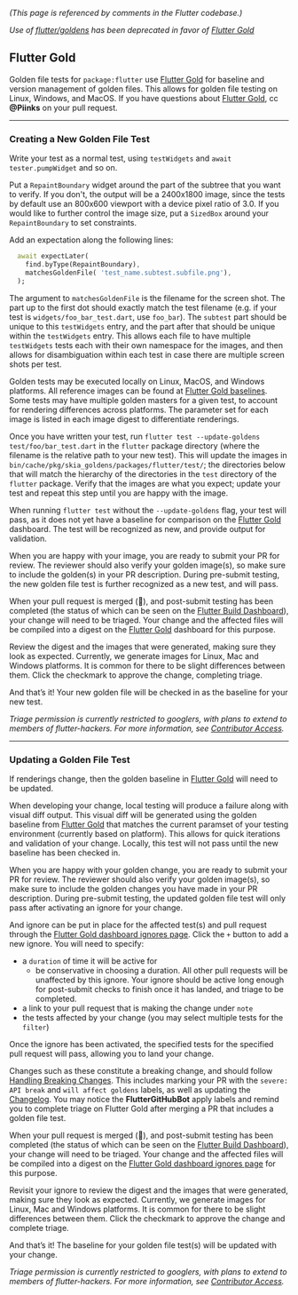 _(This page is referenced by comments in the Flutter codebase.)_

_Use of [flutter/goldens](https://github.com/flutter/goldens) has been deprecated in favor of [Flutter Gold](https://flutter-gold.skia.org/?query=source_type%3Dflutter)_

## Flutter Gold

Golden file tests for `package:flutter` use [Flutter Gold](https://flutter-gold.skia.org/?query=source_type%3Dflutter) for baseline and version management of golden files. This allows for golden file testing on Linux, Windows, and MacOS. If you have questions about [Flutter Gold](https://flutter-gold.skia.org/?query=source_type%3Dflutter), cc **@Piinks** on your pull request.

---

### Creating a New Golden File Test

Write your test as a normal test, using `testWidgets` and `await tester.pumpWidget` and so on.

Put a `RepaintBoundary` widget around the part of the subtree that you want to verify. If you don't, the output will be a 2400x1800 image, since the tests by default use an 800x600 viewport with a device pixel ratio of 3.0. If you would like to further control the image size, put a `SizedBox` around your `RepaintBoundary` to set constraints.

Add an expectation along the following lines:

```dart
  await expectLater(
    find.byType(RepaintBoundary),
    matchesGoldenFile( 'test_name.subtest.subfile.png'),
  );
```

The argument to `matchesGoldenFile` is the filename for the screen shot. The part up to the first dot should exactly match the test filename (e.g. if your test is `widgets/foo_bar_test.dart`, use `foo_bar`). The `subtest` part should be unique to this `testWidgets` entry, and the part after that should be unique within the `testWidgets` entry. This allows each file to have multiple `testWidgets` tests each with their own namespace for the images, and then allows for disambiguation within each test in case there are multiple screen shots per test. 

Golden tests may be executed locally on Linux, MacOS, and Windows platforms. All reference images can be found at [Flutter Gold baselines](https://flutter-gold.skia.org/list?fdiffmax=-1&fref=false&frgbamax=255&frgbamin=0&head=true&include=false&limit=50&master=false&match=name&metric=combined&neg=false&new_clstore=true&offset=0&pos=true&query=source_type%3Dflutter&sort=desc&unt=true). Some tests may have multiple golden masters for a given test, to account for rendering differences across platforms. The parameter set for each image is listed in each image digest to differentiate renderings. 

Once you have written your test, run `flutter test --update-goldens test/foo/bar_test.dart` in the `flutter` package directory (where the filename is the relative path to your new test). This will update the images in `bin/cache/pkg/skia_goldens/packages/flutter/test/`; the directories below that will match the hierarchy of the directories in the `test` directory of the `flutter` package. Verify that the images are what you expect; update your test and repeat this step until you are happy with the image.

When running `flutter test` without the `--update-goldens` flag, your test will pass, as it does not yet have a baseline for comparison on the [Flutter Gold](https://flutter-gold.skia.org/?query=source_type%3Dflutter) dashboard. The test will be recognized as new, and provide output for validation.

When you are happy with your image, you are ready to submit your PR for review. The reviewer should also verify your golden image(s), so make sure to include the golden(s) in your PR description. During pre-submit testing, the new golden file test is further recognized as a new test, and will pass.

When your pull request is merged (:tada:), and post-submit testing has been completed (the status of which can be seen on the [Flutter Build Dashboard](https://flutter-dashboard.appspot.com/build.html)), your change will need to be triaged. Your change and the affected files will be compiled into a digest on the [Flutter Gold](https://flutter-gold.skia.org/?query=source_type%3Dflutter) dashboard for this purpose. 

Review the digest and the images that were generated, making sure they look as expected. Currently, we generate images for Linux, Mac and Windows platforms. It is common for there to be slight differences between them. Click the checkmark to approve the change, completing triage. 

And that’s it! Your new golden file will be checked in as the baseline for your new test.

*Triage permission is currently restricted to googlers, with plans to extend to members of flutter-hackers. For more information, see [Contributor Access](https://github.com/flutter/flutter/wiki/Contributor-access).* 

---

### Updating a Golden File Test

If renderings change, then the golden baseline in [Flutter Gold](https://flutter-gold.skia.org/?query=source_type%3Dflutter) will need to be updated.

When developing your change, local testing will produce a failure along with visual diff output. This visual diff will be generated using the golden baseline from [Flutter Gold](https://flutter-gold.skia.org/?query=source_type%3Dflutter) that matches the current paramset of your testing environment (currently based on platform). This allows for quick iterations and validation of your change. Locally, this test will not pass until the new baseline has been checked in.

When you are happy with your golden change, you are ready to submit your PR for review. The reviewer should also verify your golden image(s), so make sure to include the golden changes you have made in your PR description. During pre-submit testing, the updated golden file test will only pass after activating an ignore for your change. 

And ignore can be put in place for the affected test(s) and pull request through the [Flutter Gold dashboard ignores page](https://flutter-gold.skia.org/ignores). Click the `+` button to add a new ignore. You will need to specify:

- a `duration` of time it will be active for
  - be conservative in choosing a duration. All other pull requests will be unaffected by this ignore. Your ignore should be active long enough for post-submit checks to finish once it has landed, and triage to be completed.
- a link to your pull request that is making the change under `note`
- the tests affected by your change (you may select multiple tests for the `filter`)

Once the ignore has been activated, the specified tests for the specified pull request will pass, allowing you to land your change.

Changes such as these constitute a breaking change, and should follow [Handling Breaking Changes](https://github.com/flutter/flutter/wiki/Tree-hygiene#handling-breaking-changes). This includes marking your PR with the `severe: API break` and `will affect goldens` labels, as well as updating the [Changelog](https://github.com/flutter/flutter/wiki/Changelog). You may notice the **FlutterGitHubBot** apply labels and remind you to complete triage on Flutter Gold after merging a PR that includes a golden file test. 

When your pull request is merged (:tada:), and post-submit testing has been completed (the status of which can be seen on the [Flutter Build Dashboard](https://flutter-dashboard.appspot.com/build.html)), your change will need to be triaged. Your change and the affected files will be compiled into a digest on the [Flutter Gold dashboard ignores page](https://flutter-gold.skia.org/ignores) for this purpose.

Revisit your ignore to review the digest and the images that were generated, making sure they look as expected. Currently, we generate images for Linux, Mac and Windows platforms. It is common for there to be slight differences between them. Click the checkmark to approve the change and complete triage. 

And that’s it! The baseline for your golden file test(s) will be updated with your change.

*Triage permission is currently restricted to googlers, with plans to extend to members of flutter-hackers. For more information, see [Contributor Access](https://github.com/flutter/flutter/wiki/Contributor-access).* 
